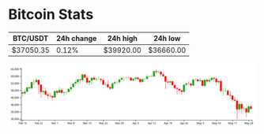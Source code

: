 # Bitcoin Stats

BTC/USDT|24h change|24h high|24h low|
|---|---|---|---|
|$37050.35|0.12%|$39920.00|$36660.00|

<img src="./chart.svg">
